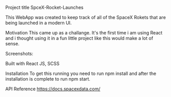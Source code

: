 Project title SpceX-Rocket-Launches

This WebApp was created to keep track of all of the SpaceX Rokets that are being launched in a modern UI.

Motivation This came up as a challange. It's the first time i am using React and i thought using it in a fun little project like this would make a lot of sense.

Screenshots:

Built with React JS, SCSS

Installation To get this running you need to run npm install and after the installation is complete to run npm start.

API Reference https://docs.spacexdata.com/
